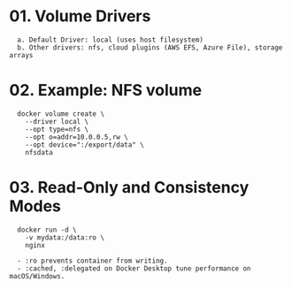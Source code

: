 # 01. Volume Drivers
      a. Default Driver: local (uses host filesystem)
      b. Other drivers: nfs, cloud plugins (AWS EFS, Azure File), storage arrays


# 02. Example: NFS volume
      docker volume create \
        --driver local \
        --opt type=nfs \
        --opt o=addr=10.0.0.5,rw \
        --opt device=":/export/data" \
        nfsdata


# 03. Read-Only and Consistency Modes
      docker run -d \
        -v mydata:/data:ro \
        nginx

      - :ro prevents container from writing.
      - :cached, :delegated on Docker Desktop tune performance on macOS/Windows.

